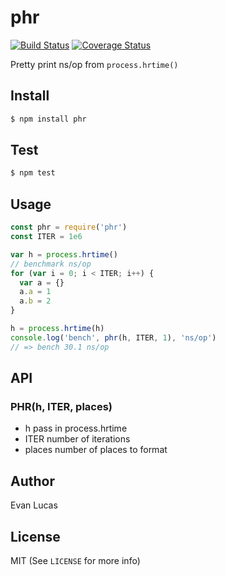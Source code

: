 # phr

[![Build Status](https://travis-ci.org/evanlucas/phr.svg)](https://travis-ci.org/evanlucas/phr)
[![Coverage Status](https://coveralls.io/repos/evanlucas/phr/badge.svg?branch=master&service=github)](https://coveralls.io/github/evanlucas/phr?branch=master)

Pretty print ns/op from `process.hrtime()`

## Install

```bash
$ npm install phr
```

## Test

```bash
$ npm test
```

## Usage

```js
const phr = require('phr')
const ITER = 1e6

var h = process.hrtime()
// benchmark ns/op
for (var i = 0; i < ITER; i++) {
  var a = {}
  a.a = 1
  a.b = 2
}

h = process.hrtime(h)
console.log('bench', phr(h, ITER, 1), 'ns/op')
// => bench 30.1 ns/op
```

## API

### PHR(h, ITER, places)

- h pass in process.hrtime
- ITER number of iterations
- places number of places to format

## Author

Evan Lucas

## License

MIT (See `LICENSE` for more info)
